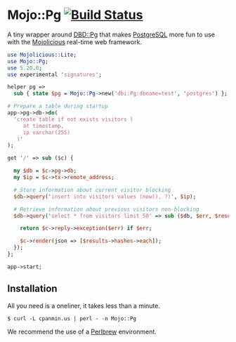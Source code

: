 
# Mojo::Pg [![Build Status](https://travis-ci.org/kraih/mojo-pg.svg?branch=master)](https://travis-ci.org/kraih/mojo-pg)

  A tiny wrapper around [DBD::Pg](https://metacpan.org/pod/DBD::Pg) that makes
  [PostgreSQL](http://www.postgresql.org) more fun to use with the
  [Mojolicious](http://mojolicio.us) real-time web framework.

```perl
use Mojolicious::Lite;
use Mojo::Pg;
use 5.20.0;
use experimental 'signatures';

helper pg =>
  sub { state $pg = Mojo::Pg->new('dbi:Pg:dbname=test', 'postgres') };

# Prepare a table during startup
app->pg->db->do(
  'create table if not exists visitors (
     at timestamp,
     ip varchar(255)
   )'
);

get '/' => sub ($c) {

  my $db = $c->pg->db;
  my $ip = $c->tx->remote_address;

  # Store information about current visitor blocking
  $db->query('insert into visitors values (now(), ?)', $ip);

  # Retrieve information about previous visitors non-blocking
  $db->query('select * from visitors limit 50' => sub ($db, $err, $results) {

    return $c->reply->exception($err) if $err;

    $c->render(json => [$results->hashes->each]);
  });
};

app->start;
```

## Installation

  All you need is a oneliner, it takes less than a minute.

    $ curl -L cpanmin.us | perl - -n Mojo::Pg

  We recommend the use of a [Perlbrew](http://perlbrew.pl) environment.
